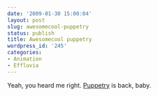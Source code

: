 ```yaml
---
date: '2009-01-30 15:00:04'
layout: post
slug: awesomecool-puppetry
status: publish
title: Awesomecool puppetry
wordpress_id: '245'
categories:
- Animation
- Effluvia
---
```


Yeah, you heard me right.  [Puppetry](http://guilherme.tv/tyger/) is back, baby.
